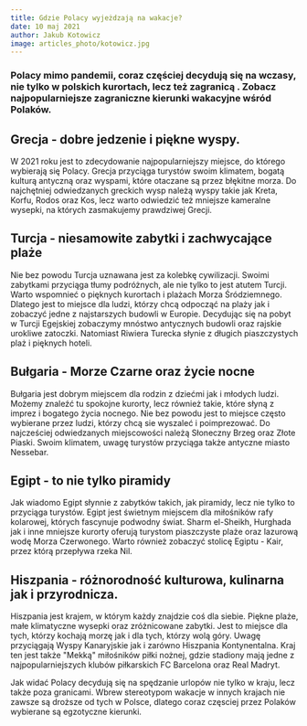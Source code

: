 ```yaml
---
title: Gdzie Polacy wyjeżdzają na wakacje?
date: 10 maj 2021
author: Jakub Kotowicz
image: articles_photo/kotowicz.jpg
---
```



### Polacy mimo pandemii, coraz częściej decydują się na wczasy, nie tylko w polskich kurortach, lecz też zagranicą . Zobacz najpopularniejsze zagraniczne kierunki wakacyjne wśród Polaków.


## Grecja - dobre jedzenie i piękne wyspy.

W 2021 roku jest to zdecydowanie najpopularniejszy miejsce, do którego wybierają się Polacy. Grecja przyciąga turystów swoim klimatem, bogatą kulturą antyczną oraz wyspami, które otaczane są przez błękitne morza. Do najchętniej odwiedzanych greckich wysp należą wyspy takie jak Kreta, Korfu, Rodos oraz Kos, lecz warto odwiedzić też mniejsze kameralne wysepki, na których zasmakujemy prawdziwej Grecji.

## Turcja - niesamowite zabytki i zachwycające plaże

Nie bez powodu Turcja uznawana jest za kolebkę cywilizacji. Swoimi zabytkami przyciąga tłumy podróżnych, ale nie tylko to jest atutem Turcji. Warto wspomnieć o pięknych kurortach i plażach Morza Śródziemnego. Dlatego jest to miejsce dla ludzi, którzy chcą odpocząć na plaży jak i zobaczyć jedne z najstarszych budowli w Europie. Decydując się na pobyt w Turcji Egejskiej zobaczymy mnóstwo antycznych budowli oraz rajskie urokliwe zatoczki. Natomiast Riwiera Turecka słynie z długich piaszczystych plaż i pięknych hoteli.

## Bułgaria - Morze Czarne oraz życie nocne

Bułgaria jest dobrym miejscem dla rodzin z dziećmi jak i młodych ludzi. Możemy znaleźć tu spokojne kurorty, lecz również takie, które słyną z imprez i bogatego życia nocnego. Nie bez powodu jest to miejsce często wybierane przez ludzi, którzy chcą sie wyszaleć i poimprezować. Do najcześciej odwiedzanych miejscowości należą Słoneczny Brzeg oraz Złote Piaski. Swoim klimatem, uwagę turystów przyciąga także antyczne miasto Nessebar.

## Egipt - to nie tylko piramidy

Jak wiadomo Egipt słynnie z zabytków takich, jak piramidy, lecz nie tylko to przyciąga turystów. Egipt jest świetnym miejscem dla miłośników rafy kolarowej, których fascynuje podwodny świat. Sharm el-Sheikh, Hurghada jak i inne mniejsze kurorty oferują turystom piaszczyste plaże oraz lazurową wodę Morza Czerwonego. Warto również zobaczyć stolicę Egiptu - Kair, przez którą przepływa rzeka Nil.

## Hiszpania - różnorodność kulturowa, kulinarna jak i przyrodnicza.
Hiszpania jest krajem, w którym każdy znajdzie coś dla siebie. Piękne plaże, małe klimatyczne wysepki oraz zróżnicowane zabytki. Jest to miejsce dla tych, którzy kochają morzę jak i dla tych, którzy wolą góry. Uwagę przyciągają Wyspy Kanaryjskie jak i zarówno Hiszpania Kontynentalna. Kraj ten jest także "Mekką" miłośników piłki nożnej, gdzie stadiony mają jedne z najpopularniejszych klubów piłkarskich FC Barcelona oraz Real Madryt.

Jak widać Polacy decydują się na spędzanie urlopów nie tylko w kraju, lecz także poza granicami. Wbrew stereotypom wakacje w innych krajach nie zawsze są droższe od tych w Polsce, dlatego coraz częsciej przez Polaków wybierane są egzotyczne kierunki.

